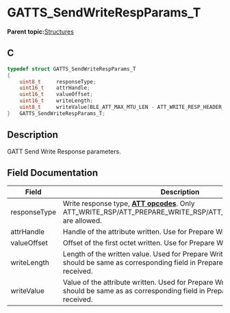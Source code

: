 # GATTS\_SendWriteRespParams\_T

**Parent topic:**[Structures](GUID-3BBA6E22-85EE-4B8F-BC37-840881963D97.md)

## C

```c
typedef struct GATTS_SendWriteRespParams_T
{
    uint8_t     responseType;
    uint16_t    attrHandle;
    uint16_t    valueOffset;
    uint16_t    writeLength;
    uint8_t     writeValue[BLE_ATT_MAX_MTU_LEN - ATT_WRITE_RESP_HEADER_SIZE];
}   GATTS_SendWriteRespParams_T;
```

## Description

GATT Send Write Response parameters.

## Field Documentation

|Field|Description|
|-----|-----------|
|responseType|Write response type, **[ATT opcodes](GUID-0D831528-B2BE-42F9-9185-11F8F17DC4E1.md)**. Only ATT\_WRITE\_RSP/ATT\_PREPARE\_WRITE\_RSP/ATT\_EXECUTE\_WRITE\_RSP are allowed.|
|attrHandle|Handle of the attribute written. Use for Prepare Write Response only.|
|valueOffset|Offset of the first octet written. Use for Prepare Write Response only.|
|writeLength|Length of the written value. Used for Prepare Write Response only and should be same as corresponding field in Prepare Write request received.|
|writeValue|Value of the attribute written. Used for Prepare Write Response only and should be same as as corresponding field in Prepare Write request received.|

